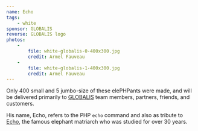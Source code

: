 ```yaml
---
name: Echo
tags:
    - white
sponsor: GLOBALIS
reverse: GLOBALIS logo
photos:
    -
        file: white-globalis-0-400x300.jpg
        credit: Armel Fauveau
    -
        file: white-globalis-1-400x300.jpg
        credit: Armel Fauveau
---
```

Only 400 small and 5 jumbo-size of these elePHPants were made, and will be delivered
primarily to [GLOBALIS](https://globalis-ms.com/) team members, partners, friends, and customers.

His name, Echo, refers to the PHP `echo` command and also as tribute to [Echo](https://en.wikipedia.org/wiki/Echo_(elephant)),
the famous elephant matriarch who was studied for over 30 years.
